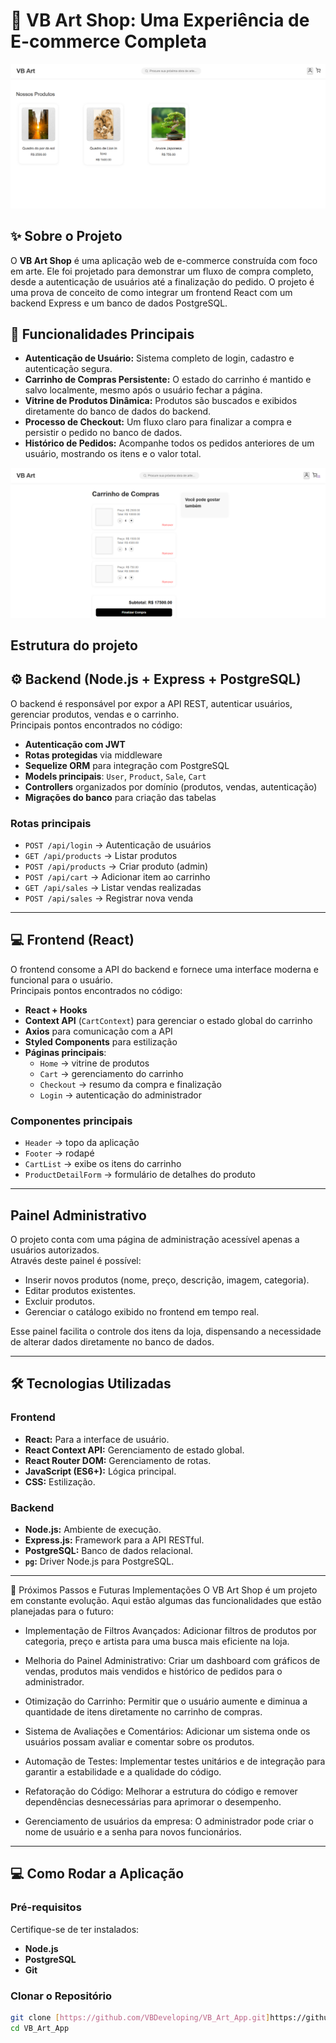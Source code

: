 # 🎨 VB Art Shop: Uma Experiência de E-commerce Completa

![VB Art Shop Home](/frontend/public/Captura%20Tela%20Home.png)

## ✨ Sobre o Projeto

O **VB Art Shop** é uma aplicação web de e-commerce construída com foco em arte. Ele foi projetado para demonstrar um fluxo de compra completo, desde a autenticação de usuários até a finalização do pedido. O projeto é uma prova de conceito de como integrar um frontend React com um backend Express e um banco de dados PostgreSQL.

## 🚀 Funcionalidades Principais

* **Autenticação de Usuário:** Sistema completo de login, cadastro e autenticação segura.
* **Carrinho de Compras Persistente:** O estado do carrinho é mantido e salvo localmente, mesmo após o usuário fechar a página.
* **Vitrine de Produtos Dinâmica:** Produtos são buscados e exibidos diretamente do banco de dados do backend.
* **Processo de Checkout:** Um fluxo claro para finalizar a compra e persistir o pedido no banco de dados.
* **Histórico de Pedidos:** Acompanhe todos os pedidos anteriores de um usuário, mostrando os itens e o valor total.

![VB Art Shop Cart](/frontend/public/Captura%20de%20tela%20%20Cart.png)

## Estrutura do projeto

## ⚙️ Backend (Node.js + Express + PostgreSQL)

O backend é responsável por expor a API REST, autenticar usuários, gerenciar produtos, vendas e o carrinho.  
Principais pontos encontrados no código:

- **Autenticação com JWT**  
- **Rotas protegidas** via middleware  
- **Sequelize ORM** para integração com PostgreSQL  
- **Models principais**: `User`, `Product`, `Sale`, `Cart`  
- **Controllers** organizados por domínio (produtos, vendas, autenticação)  
- **Migrações do banco** para criação das tabelas  

### Rotas principais
- `POST /api/login` → Autenticação de usuários  
- `GET /api/products` → Listar produtos  
- `POST /api/products` → Criar produto (admin)  
- `POST /api/cart` → Adicionar item ao carrinho  
- `GET /api/sales` → Listar vendas realizadas  
- `POST /api/sales` → Registrar nova venda  

---

## 💻 Frontend (React)

O frontend consome a API do backend e fornece uma interface moderna e funcional para o usuário.  
Principais pontos encontrados no código:

- **React + Hooks**  
- **Context API** (`CartContext`) para gerenciar o estado global do carrinho  
- **Axios** para comunicação com a API  
- **Styled Components** para estilização  
- **Páginas principais**:
  - `Home` → vitrine de produtos  
  - `Cart` → gerenciamento do carrinho  
  - `Checkout` → resumo da compra e finalização  
  - `Login` → autenticação do administrador  

### Componentes principais
- `Header` → topo da aplicação  
- `Footer` → rodapé  
- `CartList` → exibe os itens do carrinho  
- `ProductDetailForm` → formulário de detalhes do produto  

---

## Painel Administrativo

O projeto conta com uma página de administração acessível apenas a usuários autorizados.  
Através deste painel é possível:

- Inserir novos produtos (nome, preço, descrição, imagem, categoria).
- Editar produtos existentes.
- Excluir produtos.
- Gerenciar o catálogo exibido no frontend em tempo real.

Esse painel facilita o controle dos itens da loja, dispensando a necessidade de alterar dados diretamente no banco de dados.

---

## 🛠️ Tecnologias Utilizadas

### Frontend
* **React:** Para a interface de usuário.
* **React Context API:** Gerenciamento de estado global.
* **React Router DOM:** Gerenciamento de rotas.
* **JavaScript (ES6+):** Lógica principal.
* **CSS:** Estilização.

### Backend
* **Node.js:** Ambiente de execução.
* **Express.js:** Framework para a API RESTful.
* **PostgreSQL:** Banco de dados relacional.
* **`pg`:** Driver Node.js para PostgreSQL.

---

🚧 Próximos Passos e Futuras Implementações
O VB Art Shop é um projeto em constante evolução. Aqui estão algumas das funcionalidades que estão planejadas para o futuro:

- Implementação de Filtros Avançados: Adicionar filtros de produtos por categoria, preço e artista para uma busca mais eficiente na loja.

- Melhoria do Painel Administrativo: Criar um dashboard com gráficos de vendas, produtos mais vendidos e histórico de pedidos para o administrador.

- Otimização do Carrinho: Permitir que o usuário aumente e diminua a quantidade de itens diretamente no carrinho de compras.

- Sistema de Avaliações e Comentários: Adicionar um sistema onde os usuários possam avaliar e comentar sobre os produtos.

- Automação de Testes: Implementar testes unitários e de integração para garantir a estabilidade e a qualidade do código.

- Refatoração do Código: Melhorar a estrutura do código e remover dependências desnecessárias para aprimorar o desempenho.

- Gerenciamento de usuários da empresa: O administrador pode criar o nome de usuário e a senha para novos funcionários.

---

## 💻 Como Rodar a Aplicação

### Pré-requisitos
Certifique-se de ter instalados:
- **Node.js** 
- **PostgreSQL** 
- **Git**

### Clonar o Repositório

```bash
git clone [https://github.com/VBDeveloping/VB_Art_App.git]https://github.com/VBDeveloping/VB_Art_App.git
cd VB_Art_App